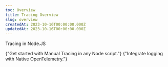 ```yaml
---
toc: Overview
title: Tracing Overview
slug: overview
createdAt: 2023-10-16T00:00:00.000Z
updatedAt: 2023-10-16T00:00:00.000Z
---
```


Tracing in Node.JS

<DocsCardGroup>
    <DocsCard title="Manual Tracing" href="./2_manual.md">
        {"Get started with Manual Tracing in any Node script."}
    </DocsCard>
    <DocsCard title="Node.js OpenTelemetry" href="../../7_native-opentelemetry/4_tracing.md">
        {"Integrate logging with Native OpenTelemetry."}
    </DocsCard>
</DocsCardGroup>
